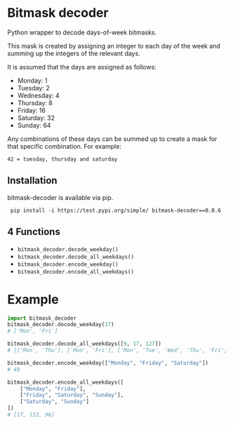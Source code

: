 # Bitmask decoder

Python wrapper to decode days-of-week bitmasks.

This mask is created by assigning an integer to each day of the week and summing up the integers of the relevant days.

It is assumed that the days are assigned as follows:

- Monday: 1
- Tuesday: 2
- Wednesday: 4
- Thursday: 8
- Friday: 16
- Saturday: 32
- Sunday: 64

Any combinations of these days can be summed up to create a mask for that specific combination. For example:

`42 = tuesday, thursday and saturday`

## Installation
bitmask-decoder is available via pip.

` pip install -i https://test.pypi.org/simple/ bitmask-decoder==0.0.6`


## 4 Functions
- `bitmask_decoder.decode_weekday()`
- `bitmask_decoder.decode_all_weekdays()`
- `bitmask_decoder.encode_weekday()`
- `bitmask_decoder.encode_all_weekdays()`

# Example

```python
import bitmask_decoder
bitmask_decoder.decode_weekday(17)                               
# ['Mon', 'Fri']

bitmask_decoder.decode_all_weekdays([9, 17, 127])                
# [['Mon', 'Thu'], ['Mon', 'Fri'], ['Mon', 'Tue', 'Wed', 'Thu', 'Fri', 'Sat', 'Sun']]

bitmask_decoder.encode_weekday(["Monday", "Friday", "Saturday"]) 
# 49

bitmask_decoder.encode_all_weekdays([                            
    ["Monday", "Friday"],
    ["Friday", "Saturday", "Sunday"],
    ["Saturday", "Sunday"]
])
# [17, 112, 96]
```
